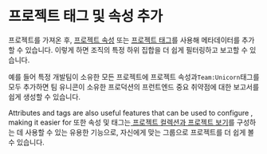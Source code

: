 # 프로젝트 태그 및 속성 추가

프로젝트를 가져온 후, [프로젝트 속성](../../../snyk-admin/snyk-projects/project-attributes.md) 또는 [프로젝트 태그](../../../snyk-admin/introduction-to-snyk-projects/project-tags.md)를 사용해 메타데이터를 추가할 수 있습니다. 이렇게 하면 조직의 특정 하위 집합을 더 쉽게 필터링하고 보고할 수 있습니다.

예를 들어 특정 개발팀이 소유한 모든 프로젝트에 프로젝트 속성과`Team:Unicorn`태그를 모두 추가하면 팀 유니콘이 소유한 프로덕션의 프런트엔드 중요 취약점에 대한 보고서를 쉽게 생성할 수 있습니다.

Attributes and tags are also useful features that can be used to configure , making it easier for 또한 속성 및 태그는[ 프로젝트 컬렉션과 프로젝트 보기](../../../snyk-admin/snyk-projects/project-collections-groupings/)를 구성하는 데 사용할 수 있는 유용한 기능으로, 자신에게 맞는 그룹으로 프로젝트를 더 쉽게 볼 수 있습니다.
